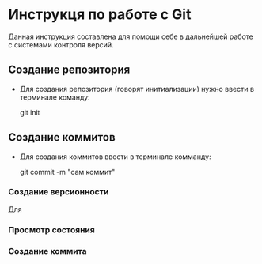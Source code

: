 # Инструкця по работе с Git

Данная инструкция составлена для помощи себе в дальнейшей работе с системами контроля версий.

## Создание репозитория 

- Для создания репозитория (говорят инитиализации) нужно ввести в терминале команду:

    git init

## Создание коммитов

- Для создания коммитов ввести в терминале комманду:

    git commit -m "сам коммит"


### Создание версионности

Для 

### Просмотр состояния

### Создание коммита